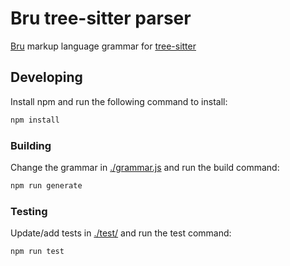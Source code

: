# Bru tree-sitter parser

[Bru](https://docs.usebruno.com/bru-lang/overview) markup language grammar for
[tree-sitter](https://github.com/tree-sitter/tree-sitter)

## Developing

Install npm and run the following command to install:

```sh
npm install
```

### Building

Change the grammar in [./grammar.js](./grammar.js) and run the build command:

```sh
npm run generate
```

### Testing

Update/add tests in [./test/](./test/) and run the test command:

```sh
npm run test
```
